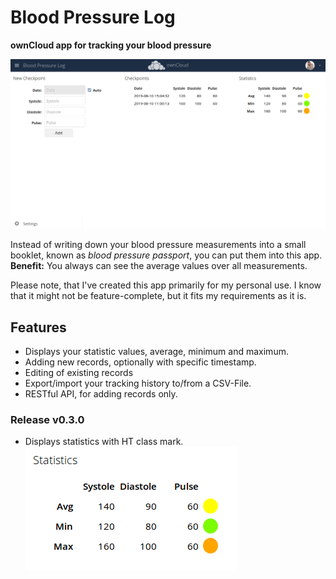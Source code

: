 # Blood Pressure Log

**ownCloud app for tracking your blood pressure**

![](https://raw.githubusercontent.com/alfredbuehler/bplog/master/screenshots/main.png)

Instead of writing down your blood pressure measurements into a small booklet, known as *blood pressure passport*, you can put them into this app. **Benefit:** You always can see the average values over all measurements.

Please note, that I've created this app primarily for my personal use. I know that it might not be feature-complete, but it fits my requirements as it is.   

## Features
* Displays your statistic values, average, minimum and maximum.
* Adding new records, optionally with specific timestamp.
* Editing of existing records
* Export/import your tracking history to/from a CSV-File.
* RESTful API, for adding records only.

### Release v0.3.0
* Displays statistics with HT class mark.
![](https://raw.githubusercontent.com/alfredbuehler/bplog/master/screenshots/statistics.png)
